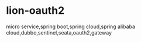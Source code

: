 # lion-oauth2
micro service,spring boot,spring cloud,spring alibaba cloud,dubbo,sentinel,seata,oauth2,gateway
